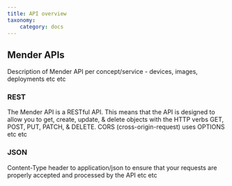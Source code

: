```yaml
---
title: API overview
taxonomy:
    category: docs
---
```


## Mender APIs

Description of Mender API per concept/service - devices, images, deployments
etc etc

### REST

The Mender API is a RESTful API. This means that the API is designed to allow 
you to get, create, update, & delete objects with the HTTP verbs GET, POST, 
PUT, PATCH, & DELETE. CORS (cross-origin-request) uses OPTIONS etc etc

### JSON

Content-Type header to application/json to ensure that your requests are 
properly accepted and processed by the API etc etc


